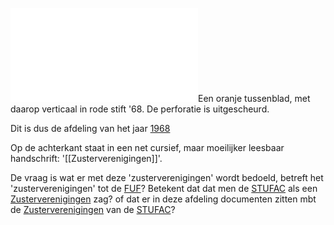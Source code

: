 ![](K1.68.1.pdf)Een oranje tussenblad, met daarop verticaal in rode stift '68. De perforatie is uitgescheurd.

Dit is dus de afdeling van het jaar [1968](../../../../concepten/gebeurtenissen/jaren/1968.md)

Op de achterkant staat in een net cursief, maar moeilijker leesbaar handschrift:
'[[Zusterverenigingen]]'.

De vraag is wat er met deze 'zusterverenigingen' wordt bedoeld, betreft het 'zusterverenigingen' tot de [FUF](../../../../concepten/organisaties/filo%20utrecht/FUF.md)? Betekent dat dat men de [STUFAC](../../../../concepten/organisaties/filo%20utrecht/STUFAC.md) als een [Zusterverenigingen](Zusterverenigingen.md) zag? of dat er in deze afdeling documenten zitten mbt de [Zusterverenigingen](Zusterverenigingen.md) van de [STUFAC](../../../../concepten/organisaties/filo%20utrecht/STUFAC.md)?

